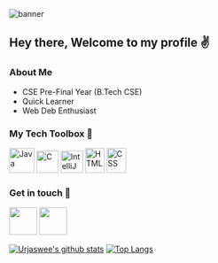 <img alt="banner" src="https://user-images.githubusercontent.com/109411850/181587239-162c3736-2200-4465-9df3-8dff57321cb4.png" />

## Hey there, Welcome to my profile ✌

### About Me
- CSE Pre-Final Year (B.Tech CSE)
- Quick Learner
- Web Deb Enthusiast

### My Tech Toolbox 🧰

<p align="left">
  <img src="https://user-images.githubusercontent.com/53803245/114308820-be4eb080-9b02-11eb-8945-db7bcf798b4a.png" alt="Java" width="45" height="45"/>
  <img src="https://user-images.githubusercontent.com/53803245/114309044-78461c80-9b03-11eb-81bb-f0d309e11018.png" alt="C" width="40" height="40"/>
  <img src="https://user-images.githubusercontent.com/53803245/122162324-04bce480-ce91-11eb-8c89-c69bbc8a8115.png" alt="IntelliJ IDEA" width="40" height="40"/>
  <img src="https://user-images.githubusercontent.com/53803245/122162404-27e79400-ce91-11eb-9f7d-7d6b3cb029c3.png" alt="HTML" width="35" height="45"/>
  <img src="https://user-images.githubusercontent.com/53803245/122162502-4d749d80-ce91-11eb-9653-cd3b2ba73893.png" alt="CSS" width="35" height="45"/>
</p>

### Get in touch 📱
<a href="https://www.linkedin.com/in/urjaswee-chatterjee-994312202/"><img src="https://user-images.githubusercontent.com/53803245/122164708-d17c5480-ce94-11eb-9ebb-2bc93ad85295.png" width="50" height="50" /></a>
<a href="https://twitter.com/deepdhar2000"><img src="https://user-images.githubusercontent.com/53803245/122164759-df31da00-ce94-11eb-9257-9909aad6c986.png" width="50" height="50" /></a>

[![Urjaswee's github stats](https://github-readme-stats.vercel.app/api?username=UrjasweeChatterjee&show_icons=true&theme=algolia)](https://github.com/deepdhar?tab=repositories)
[![Top Langs](https://github-readme-stats.vercel.app/api/top-langs/?username=UrjasweeChatterjee&show_icons=true&theme=algolia)](https://github.com/deepdhar?tab=repositories) 
